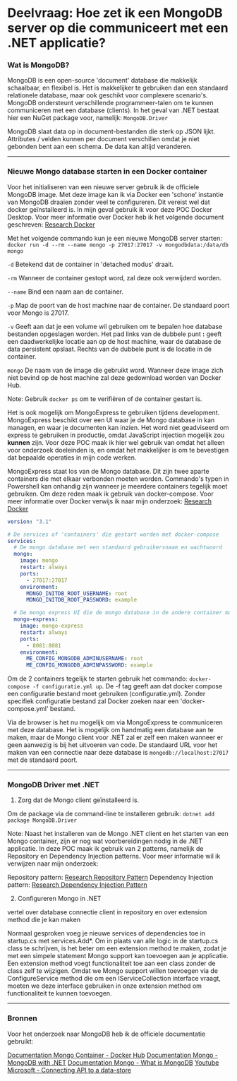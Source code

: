 # Deelvraag: Hoe zet ik een MongoDB server op die communiceert met een .NET applicatie?

### Wat is MongoDB?

MongoDB is een open-source 'document' database die makkelijk schaalbaar, en flexibel is. Het is makkelijker te gebruiken dan een standaard relationele database, maar ook geschikt voor complexere scenario's. MongoDB ondersteunt verschillende programmeer-talen om te kunnen communiceren met een database (clients). In het geval van .NET bestaat hier een NuGet package voor, namelijk: `MongoDB.Driver`

MongoDB slaat data op in document-bestanden die sterk op JSON lijkt. Attributes / velden kunnen per document verschillen omdat je niet gebonden bent aan een schema. De data kan altijd veranderen.

---

### Nieuwe Mongo database starten in een Docker container

Voor het initialiseren van een nieuwe server gebruik ik de officiele MongoDB image. Met deze image kan ik via Docker een 'schone' instantie van MongoDB draaien zonder veel te configureren. Dit vereist wel dat docker geïnstalleerd is. In mijn geval gebruik ik voor deze POC Docker Desktop. Voor meer informatie over Docker heb ik het volgende document geschreven: [Research Docker]()

Met het volgende commando kun je een nieuwe MongoDB server starten:
`docker run -d --rm --name mongo -p 27017:27017 -v mongodbdata:/data/db mongo`

`-d` Betekend dat de container in 'detached modus' draait.

`-rm` Wanneer de container gestopt word, zal deze ook verwijderd worden.

`--name` Bind een naam aan de container.

`-p` Map de poort van de host machine naar de container. De standaard poort voor Mongo is 27017.

`-v` Geeft aan dat je een volume wil gebruiken om te bepalen hoe database bestanden opgeslagen worden. Het pad links van de dubbele punt **:** geeft een daadwerkelijke locatie aan op de host machine, waar de database de data persistent opslaat. Rechts van de dubbele punt is de locatie in de container.

`mongo` De naam van de image die gebruikt word. Wanneer deze image zich niet bevind op de host machine zal deze gedownload worden van Docker Hub.

Note: Gebruik `docker ps` om te verifiëren of de container gestart is.

Het is ook mogelijk om MongoExpress te gebruiken tijdens development. MongoExpress beschikt over een UI waar je de Mongo database in kan managen, en waar je documenten kan inzien. Het word niet geadviseerd om express te gebruiken in productie, omdat JavaScript injection mogelijk zou **kunnen** zijn. Voor deze POC maak ik hier wel gebruik van omdat het alleen voor onderzoek doeleinden is, en omdat het makkelijker is om te bevestigen dat bepaalde operaties in mijn code werken.

MongoExpress staat los van de Mongo database. Dit zijn twee aparte containers die met elkaar verbonden moeten worden. Commando's typen in Powershell kan onhandig zijn wanneer je meerdere containers tegelijk moet gebruiken. Om deze reden maak ik gebruik van docker-compose. Voor meer informatie over Docker verwijs ik naar mijn onderzoek: [Research Docker]()

```yml
version: "3.1"

# De services of 'containers' die gestart worden met docker-compose
services:
  # De mongo database met een standaard gebruikersnaam en wachtwoord
  mongo:
    image: mongo
    restart: always
    ports:
      - 27017:27017
    environment:
      MONGO_INITDB_ROOT_USERNAME: root
      MONGO_INITDB_ROOT_PASSWORD: example

  # De mongo express UI die de mongo database in de andere container managed. Is bereikbaar via de browser op: localhost:8081
  mongo-express:
    image: mongo-express
    restart: always
    ports:
      - 8081:8081
    environment:
      ME_CONFIG_MONGODB_ADMINUSERNAME: root
      ME_CONFIG_MONGODB_ADMINPASSWORD: example
```

Om de 2 containers tegelijk te starten gebruik het commando: `docker-compose -f configuratie.yml up`. De -f tag geeft aan dat docker compose een configuratie bestand moet gebruiken (configuratie.yml). Zonder specifiek configuratie bestand zal Docker zoeken naar een 'docker-compose.yml' bestand.

Via de browser is het nu mogelijk om via MongoExpress te communiceren met deze database. Het is mogelijk om handmatig een database aan te maken, maar de Mongo client voor .NET zal er zelf een maken wanneer er geen aanwezig is bij het uitvoeren van code. De standaard URL voor het maken van een connectie naar deze database is `mongodb://localhost:27017` met de standaard poort.

---

### MongoDB Driver met .NET

1. Zorg dat de Mongo client geïnstalleerd is.

Om de package via de command-line te installeren gebruik: `dotnet add package MongoDB.Driver`

Note: Naast het installeren van de Mongo .NET client en het starten van een Mongo container, zijn er nog wat voorbereidingen nodig in de .NET applicatie. In deze POC maak ik gebruik van 2 patterns, namelijk de Repository en Dependency Injection patterns. Voor meer informatie wil ik verwijzen naar mijn onderzoek:

Repository pattern: [Research Repository Pattern](https://github.com/rakker93/S3-POC-Microservice/blob/main/ResearchDocuments/RepositoryPattern.md)
Dependency Injection pattern: [Research Dependency Injection Pattern](https://github.com/rakker93/S3-POC-Microservice/blob/main/ResearchDocuments/DependencyInjection.md)

2. Configureren Mongo in .NET

vertel over database connectie client in repository en over extension method die je kan maken

Normaal gesproken voeg je nieuwe services of dependencies toe in startup.cs met services.Add\*. Om in plaats van alle logic in de startup.cs class te schrijven, is het beter om een extension method te maken, zodat je met een simpele statement Mongo support kan toevoegen aan je applicatie. Een extension method voegt functionaliteit toe aan een class zonder de class zelf te wijzigen. Omdat we Mongo support willen toevoegen via de ConfigureService method die om een IServiceCollection interface vraagt, moeten we deze interface gebruiken in onze extension method om functionaliteit te kunnen toevoegen.

---

### Bronnen

Voor het onderzoek naar MongoDB heb ik de officiele documentatie gebruikt:

[Documentation Mongo Container - Docker Hub](https://hub.docker.com/_/mongo)
[Documentation Mongo - MongoDB with .NET](https://www.mongodb.com/blog/post/quick-start-c-sharp-and-mongodb-starting-and-setup)
[Documentation Mongo - What is MongoDB](https://www.mongodb.com/what-is-mongodb)
[Youtube Microsoft - Connecting API to a data-store](https://www.youtube.com/watch?v=jxlKfHGMG-g&list=PLdo4fOcmZ0oVjOKgzsWqdFVvzGL2_d72v&index=11)
